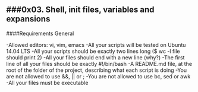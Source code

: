 ###0x03. Shell, init files, variables and expansions
---
####Requirements
General

-Allowed editors: vi, vim, emacs
-All your scripts will be tested on Ubuntu 14.04 LTS
-All your scripts should be exactly two lines long ($ wc -l file should print 2)
-All your files should end with a new line (why?)
-The first line of all your files should be exactly #!/bin/bash
-A README.md file, at the root of the folder of the project, describing what each script is doing
-You are not allowed to use &&, || or ;
-You are not allowed to use bc, sed or awk
-All your files must be executable
